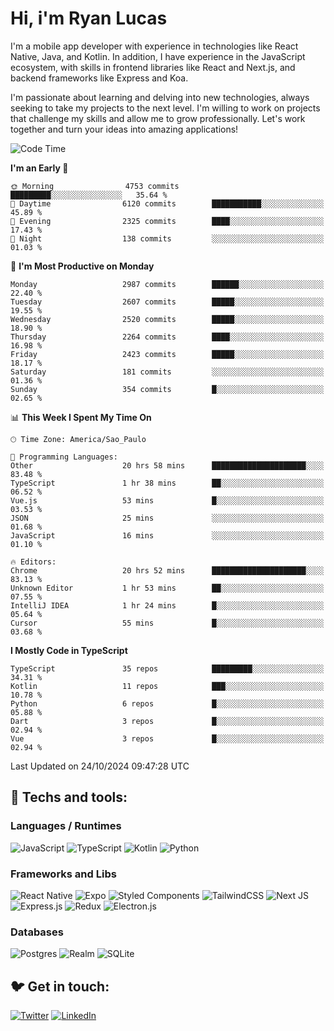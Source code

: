 # Hi, i'm Ryan Lucas

I'm a mobile app developer with experience in technologies like React Native, Java, and Kotlin.
In addition, I have experience in the JavaScript ecosystem, with skills in frontend libraries like React and Next.js, and backend frameworks like Express and Koa.

I'm passionate about learning and delving into new technologies, always seeking to take my projects to the next level. I'm willing to work on projects that challenge my skills and allow me to grow professionally. Let's work together and turn your ideas into amazing applications!


<!--START_SECTION:waka-->
![Code Time](http://img.shields.io/badge/Code%20Time-694%20hrs-blue)

**I'm an Early 🐤** 

```text
🌞 Morning                4753 commits        █████████░░░░░░░░░░░░░░░░   35.64 % 
🌆 Daytime                6120 commits        ███████████░░░░░░░░░░░░░░   45.89 % 
🌃 Evening                2325 commits        ████░░░░░░░░░░░░░░░░░░░░░   17.43 % 
🌙 Night                  138 commits         ░░░░░░░░░░░░░░░░░░░░░░░░░   01.03 % 
```
📅 **I'm Most Productive on Monday** 

```text
Monday                   2987 commits        ██████░░░░░░░░░░░░░░░░░░░   22.40 % 
Tuesday                  2607 commits        █████░░░░░░░░░░░░░░░░░░░░   19.55 % 
Wednesday                2520 commits        █████░░░░░░░░░░░░░░░░░░░░   18.90 % 
Thursday                 2264 commits        ████░░░░░░░░░░░░░░░░░░░░░   16.98 % 
Friday                   2423 commits        █████░░░░░░░░░░░░░░░░░░░░   18.17 % 
Saturday                 181 commits         ░░░░░░░░░░░░░░░░░░░░░░░░░   01.36 % 
Sunday                   354 commits         █░░░░░░░░░░░░░░░░░░░░░░░░   02.65 % 
```


📊 **This Week I Spent My Time On** 

```text
🕑︎ Time Zone: America/Sao_Paulo

💬 Programming Languages: 
Other                    20 hrs 58 mins      █████████████████████░░░░   83.48 % 
TypeScript               1 hr 38 mins        ██░░░░░░░░░░░░░░░░░░░░░░░   06.52 % 
Vue.js                   53 mins             █░░░░░░░░░░░░░░░░░░░░░░░░   03.53 % 
JSON                     25 mins             ░░░░░░░░░░░░░░░░░░░░░░░░░   01.68 % 
JavaScript               16 mins             ░░░░░░░░░░░░░░░░░░░░░░░░░   01.10 % 

🔥 Editors: 
Chrome                   20 hrs 52 mins      █████████████████████░░░░   83.13 % 
Unknown Editor           1 hr 53 mins        ██░░░░░░░░░░░░░░░░░░░░░░░   07.55 % 
IntelliJ IDEA            1 hr 24 mins        █░░░░░░░░░░░░░░░░░░░░░░░░   05.64 % 
Cursor                   55 mins             █░░░░░░░░░░░░░░░░░░░░░░░░   03.68 % 
```

**I Mostly Code in TypeScript** 

```text
TypeScript               35 repos            █████████░░░░░░░░░░░░░░░░   34.31 % 
Kotlin                   11 repos            ███░░░░░░░░░░░░░░░░░░░░░░   10.78 % 
Python                   6 repos             █░░░░░░░░░░░░░░░░░░░░░░░░   05.88 % 
Dart                     3 repos             █░░░░░░░░░░░░░░░░░░░░░░░░   02.94 % 
Vue                      3 repos             █░░░░░░░░░░░░░░░░░░░░░░░░   02.94 % 
```




 Last Updated on 24/10/2024 09:47:28 UTC
<!--END_SECTION:waka-->

## 🔧 Techs and tools: 

### Languages / Runtimes
![JavaScript](https://img.shields.io/badge/javascript-%23323330.svg?style=for-the-badge&logo=javascript&logoColor=%23F7DF1E)
![TypeScript](https://img.shields.io/badge/typescript-%23007ACC.svg?style=for-the-badge&logo=typescript&logoColor=white)
![Kotlin](https://img.shields.io/badge/kotlin-%230095D5.svg?style=for-the-badge&logo=kotlin&logoColor=white) ![Python](https://img.shields.io/badge/python-3670A0?style=for-the-badge&logo=python&logoColor=ffdd54)

### Frameworks and Libs
![React Native](https://img.shields.io/badge/react_native-%2320232a.svg?style=for-the-badge&logo=react&logoColor=%2361DAFB)
![Expo](https://img.shields.io/badge/expo-1C1E24?style=for-the-badge&logo=expo&logoColor=#D04A37)
![Styled Components](https://img.shields.io/badge/styled--components-DB7093?style=for-the-badge&logo=styled-components&logoColor=white)
![TailwindCSS](https://img.shields.io/badge/tailwindcss-%2338B2AC.svg?style=for-the-badge&logo=tailwind-css&logoColor=white)
![Next JS](https://img.shields.io/badge/Next-black?style=for-the-badge&logo=next.js&logoColor=white)
![Express.js](https://img.shields.io/badge/express.js-%23404d59.svg?style=for-the-badge&logo=express&logoColor=%2361DAFB)
![Redux](https://img.shields.io/badge/redux-%23593d88.svg?style=for-the-badge&logo=redux&logoColor=white)
![Electron.js](https://img.shields.io/badge/Electron-191970?style=for-the-badge&logo=Electron&logoColor=white)

### Databases
![Postgres](https://img.shields.io/badge/postgres-%23316192.svg?style=for-the-badge&logo=postgresql&logoColor=white)
![Realm](https://img.shields.io/badge/Realm-39477F?style=for-the-badge&logo=realm&logoColor=white)
![SQLite](https://img.shields.io/badge/sqlite-%2307405e.svg?style=for-the-badge&logo=sqlite&logoColor=white)

## 🐦 Get in touch:

[![Twitter](https://img.shields.io/badge/Twitter-%231DA1F2.svg?style=for-the-badge&logo=Twitter&logoColor=white)](https://twitter.com/ryangst_)
[![LinkedIn](https://img.shields.io/badge/linkedin-%230077B5.svg?style=for-the-badge&logo=linkedin&logoColor=white)](https://www.linkedin.com/in/ryan-lucas-machado/)
